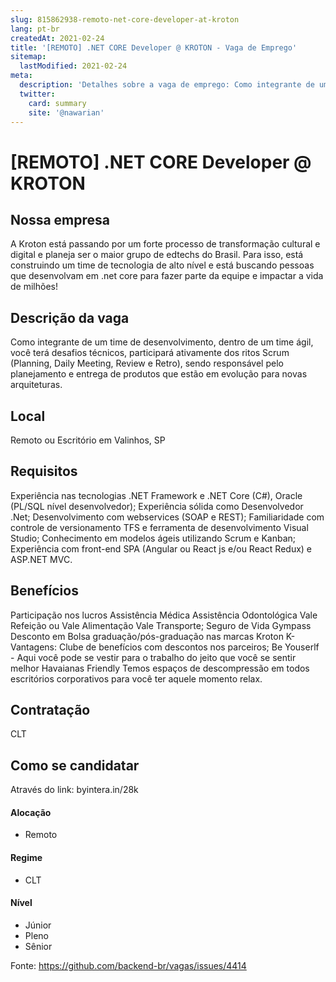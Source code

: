 ```yaml
---
slug: 815862938-remoto-net-core-developer-at-kroton
lang: pt-br
createdAt: 2021-02-24
title: '[REMOTO] .NET CORE Developer @ KROTON - Vaga de Emprego'
sitemap:
  lastModified: 2021-02-24
meta:
  description: 'Detalhes sobre a vaga de emprego: Como integrante de um time de desenvolvimento, dentro de um time ágil, você terá desafios técnicos, participará ativamente dos ritos Scrum (Planning, Daily Meeting, Review e Retro), sendo responsável pelo planejamento e entrega de produtos que estão em evolução para novas arquiteturas.'
  twitter:
    card: summary
    site: '@nawarian'
---
```


# [REMOTO] .NET CORE Developer @ KROTON

## Nossa empresa

A Kroton está passando por um forte processo de transformação cultural e digital e planeja ser o maior grupo de edtechs do Brasil. Para isso, está construindo um time de tecnologia de alto nível e está buscando pessoas que desenvolvam em .net core para fazer parte da equipe e impactar a vida de milhões!

## Descrição da vaga

Como integrante de um time de desenvolvimento, dentro de um time ágil, você terá desafios técnicos, participará ativamente dos ritos Scrum (Planning, Daily Meeting, Review e Retro), sendo responsável pelo planejamento e entrega de produtos que estão em evolução para novas arquiteturas.


## Local

 Remoto ou Escritório em Valinhos, SP

## Requisitos

Experiência nas tecnologias .NET Framework e .NET Core (C#), Oracle (PL/SQL nível desenvolvedor);
Experiência sólida como Desenvolvedor .Net;
Desenvolvimento com webservices (SOAP e REST);
Familiaridade com controle de versionamento TFS e ferramenta de desenvolvimento Visual Studio;
Conhecimento em modelos ágeis utilizando Scrum e Kanban;
Experiência com front-end SPA (Angular ou React js e/ou React Redux) e ASP.NET MVC.
## Benefícios

Participação nos lucros
Assistência Médica
Assistência Odontológica
Vale Refeição ou Vale Alimentação
Vale Transporte;
Seguro de Vida
Gympass
Desconto em Bolsa graduação/pós-graduação nas marcas Kroton
K-Vantagens: Clube de benefícios com descontos nos parceiros;
Be Youserlf - Aqui você pode se vestir para o trabalho do jeito que você se sentir melhor
Havaianas Friendly
Temos espaços de descompressão em todos escritórios corporativos para você ter aquele momento relax.

## Contratação

CLT

## Como se candidatar

Através do link: byintera.in/28k


#### Alocação
- Remoto

#### Regime
- CLT


#### Nível
- Júnior
- Pleno
- Sênior



Fonte: https://github.com/backend-br/vagas/issues/4414
